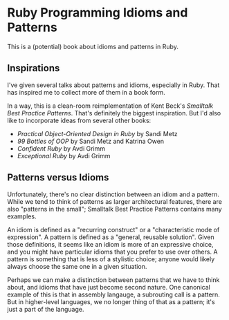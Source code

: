 # Ruby Programming Idioms and Patterns

This is a (potential) book about idioms and patterns in Ruby.


## Inspirations

I've given several talks about patterns and idioms, especially in Ruby.
That has inspired me to collect more of them in a book form.

In a way, this is a clean-room reimplementation of Kent Beck's _Smalltalk Best Practice Patterns_.
That's definitely the biggest inspiration.
But I'd also like to incorporate ideas from several other books:

* _Practical Object-Oriented Design in Ruby_ by Sandi Metz
* _99 Bottles of OOP_ by Sandi Metz and Katrina Owen
* _Confident Ruby_ by Avdi Grimm
* _Exceptional Ruby_ by Avdi Grimm


## Patterns versus Idioms

Unfortunately, there's no clear distinction between an idiom and a pattern.
While we tend to think of patterns as larger architectural features,
there are also "patterns in the small";
Smalltalk Best Practice Patterns contains many examples.

An idiom is defined as a "recurring construct" or a "characteristic mode of expression".
A pattern is defined as a "general, reusable solution".
Given those definitions, it seems like an idiom is more of an expressive choice,
and you might have particular idioms that you prefer to use over others.
A pattern is something that is less of a stylistic choice;
anyone would likely always choose the same one in a given situation.

Perhaps we can make a distinction between patterns that we have to think about,
and idioms that have just become second nature.
One canonical example of this is that in assembly langauge, a subrouting call is a pattern.
But in higher-level languages, we no longer thing of that as a pattern; it's just a part of the language.
